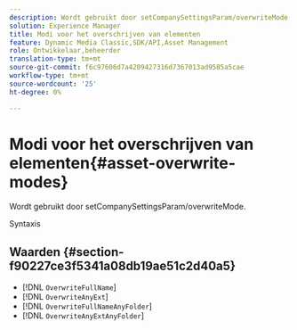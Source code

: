 ```yaml
---
description: Wordt gebruikt door setCompanySettingsParam/overwriteMode.
solution: Experience Manager
title: Modi voor het overschrijven van elementen
feature: Dynamic Media Classic,SDK/API,Asset Management
role: Ontwikkelaar,beheerder
translation-type: tm+mt
source-git-commit: f6c97606d7a4209427316d7367013ad9585a5cae
workflow-type: tm+mt
source-wordcount: '25'
ht-degree: 0%

---
```



# Modi voor het overschrijven van elementen{#asset-overwrite-modes}

Wordt gebruikt door setCompanySettingsParam/overwriteMode.

Syntaxis

## Waarden {#section-f90227ce3f5341a08db19ae51c2d40a5}

* [!DNL `OverwriteFullName`]
* [!DNL `OverwriteAnyExt`]
* [!DNL `OverwriteFullNameAnyFolder`]
* [!DNL `OverwriteAnyExtAnyFolder`]

